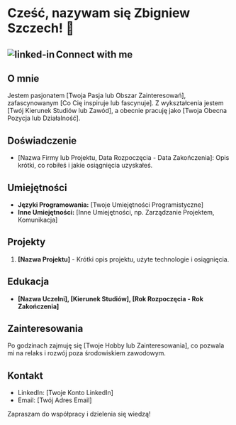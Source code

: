 # Cześć, nazywam się Zbigniew Szczech! 👋

## Connect with me[<img align="left" alt="linked-in" src="https://img.shields.io/badge/linkedin-%230077B5.svg?&style=for-the-badge&logo=linkedin&logoColor=white" />](https://www.linkedin.com/in/mohammad-faisal-2665b5134)

## O mnie
Jestem pasjonatem [Twoja Pasja lub Obszar Zainteresowań], zafascynowanym [Co Cię inspiruje lub fascynuje]. Z wykształcenia jestem [Twój Kierunek Studiów lub Zawód], a obecnie pracuję jako [Twoja Obecna Pozycja lub Działalność].

## Doświadczenie
- [Nazwa Firmy lub Projektu, Data Rozpoczęcia - Data Zakończenia]: Opis krótki, co robiłeś i jakie osiągnięcia uzyskałeś.

## Umiejętności
- **Języki Programowania:** [Twoje Umiejętności Programistyczne]
- **Inne Umiejętności:** [Inne Umiejętności, np. Zarządzanie Projektem, Komunikacja]

## Projekty
1. **[Nazwa Projektu]** - Krótki opis projektu, użyte technologie i osiągnięcia.

## Edukacja
- **[Nazwa Uczelni], [Kierunek Studiów], [Rok Rozpoczęcia - Rok Zakończenia]**

## Zainteresowania
Po godzinach zajmuję się [Twoje Hobby lub Zainteresowania], co pozwala mi na relaks i rozwój poza środowiskiem zawodowym.

## Kontakt
- LinkedIn: [Twoje Konto LinkedIn]
- Email: [Twój Adres Email]

Zapraszam do współpracy i dzielenia się wiedzą!
